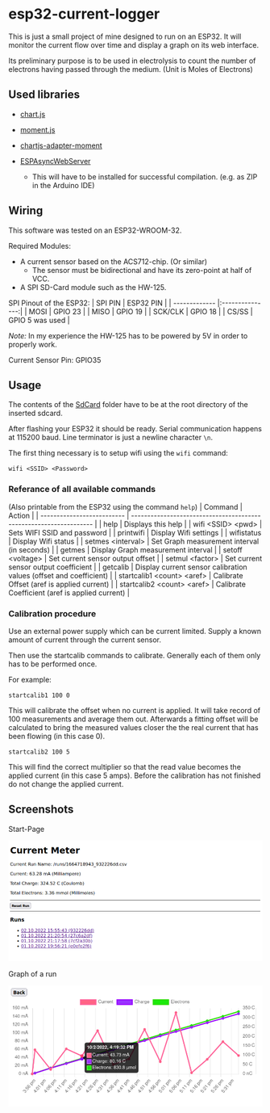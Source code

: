 # esp32-current-logger

This is just a small project of mine designed to run on an ESP32.
It will monitor the current flow over time and display a graph on its web interface.

Its preliminary purpose is to be used in electrolysis to count the number of electrons having passed through the
medium. (Unit is Moles of Electrons)

## Used libraries
- [chart.js](https://www.chartjs.org/)
- [moment.js](https://momentjs.com/)
- [chartjs-adapter-moment](https://github.com/chartjs/chartjs-adapter-moment)

- [ESPAsyncWebServer](https://github.com/me-no-dev/ESPAsyncWebServer)
  * This will have to be installed for successful compilation. (e.g. as ZIP in the Arduino IDE)

## Wiring
This software was tested on an ESP32-WROOM-32.

Required Modules:
- A current sensor based on the ACS712-chip. (Or similar)
  * The sensor must be bidirectional and have its zero-point at half of VCC.
- A SPI SD-Card module such as the HW-125.

SPI Pinout of the ESP32:
| SPI PIN       | ESP32 PIN       |
| ------------- |:---------------:|
| MOSI          | GPIO 23         |
| MISO          | GPIO 19         |
| SCK/CLK       | GPIO 18         |
| CS/SS         | GPIO 5 was used |

*Note:* In my experience the HW-125 has to be powered by 5V in order to properly work.


Current Sensor Pin: GPIO35

## Usage
The contents of the [SdCard](/SdFiles/) folder have to be at the root directory of the inserted sdcard.

After flashing your ESP32 it should be ready.
Serial communication happens at 115200 baud.
Line terminator is just a newline character `\n`.

The first thing necessary is to setup wifi using the `wifi` command:
```
wifi <SSID> <Password>
```

### Referance of all available commands
(Also printable from the ESP32 using the command `help`)
| Command                    | Action                                                             |
| -------------------------- | ------------------------------------------------------------------ |
| help                       | Displays this help                                                 |
| wifi &lt;SSID&gt; &lt;pwd&gt;          | Sets WIFI SSID and password                                        |
| printwifi                  | Display Wifi settings                                              |
| wifistatus                 | Display Wifi status                                                |
| setmes &lt;interval&gt;          | Set Graph measurement interval (in seconds)                        |
| getmes                     | Display Graph measurement interval                                 |
| setoff &lt;voltage&gt;           | Set current sensor output offset                                   |
| setmul &lt;factor&gt;            | Set current sensor output coefficient                              |
| getcalib                   | Display current sensor calibration values (offset and coefficient) |
| startcalib1 &lt;count&gt; &lt;aref&gt; | Calibrate Offset (aref is applied current)                         |
| startcalib2 &lt;count&gt; &lt;aref&gt; | Calibrate Coefficient (aref is applied current)                    |

### Calibration procedure
Use an external power supply which can be current limited.
Supply a known amount of current through the current sensor.

Then use the startcalib commands to calibrate.
Generally each of them only has to be performed once.

For example:
```
startcalib1 100 0
```
This will calibrate the offset when no current is applied.
It will take record of 100 measurements and average them out.
Afterwards a fitting offset will be calculated to bring the measured values closer the the real current that
has been flowing (in this case 0).

```
startcalib2 100 5
```
This will find the correct multiplier so that the read value becomes the applied current (in this case 5 amps).
Before the calibration has not finished do not change the applied current.

## Screenshots
Start-Page

![Startpage](/assets/interface1.png)

Graph of a run

![Graph](/assets/interface2.png)